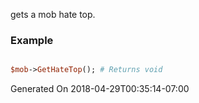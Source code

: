 gets a mob hate top.
### Example

```perl

$mob->GetHateTop(); # Returns void
```


Generated On 2018-04-29T00:35:14-07:00